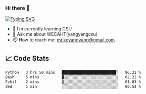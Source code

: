 ### Hi there 👋

[![Typing SVG](https://readme-typing-svg.herokuapp.com?color=%23F78A63&lines=Here+are+some+ideas+to+get+you+started%3A)](https://git.io/typing-svg)

- 🌱 I’m currently learning CSU
- 💬 Ask me about WECAHT(yangyangcsu)
- 📫 How to reach me: mr.koyangyang@gmail.com

## &#x1f4c8; Code Stats
<!--START_SECTION:waka-->

```txt
Python   3 hrs 50 mins   ████████████████████████░   96.21 %
Bash     5 mins          ▓░░░░░░░░░░░░░░░░░░░░░░░░   02.22 %
Ezhil    2 mins          ▒░░░░░░░░░░░░░░░░░░░░░░░░   01.03 %
Zed      1 min           ░░░░░░░░░░░░░░░░░░░░░░░░░   00.54 %
```

<!--END_SECTION:waka-->

